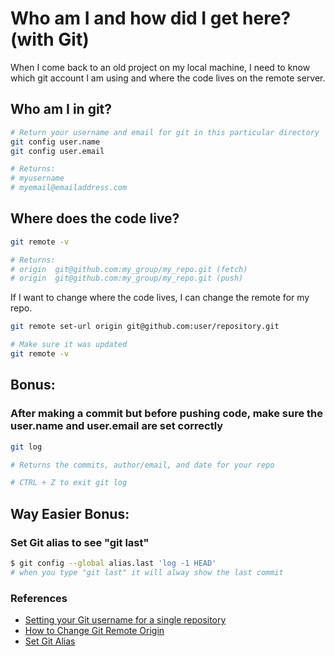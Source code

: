 # Who am I and how did I get here? (with Git)
When I come back to an old project on my local machine, I need to know which git account I am using and where the code lives on the remote server. 

## Who am I in git?
```bash
# Return your username and email for git in this particular directory
git config user.name 
git config user.email

# Returns:
# myusername
# myemail@emailaddress.com
```

## Where does the code live?
```bash
git remote -v 

# Returns: 
# origin  git@github.com:my_group/my_repo.git (fetch)
# origin  git@github.com:my_group/my_repo.git (push)
```

If I want to change where the code lives, I can change the remote for my repo.
```bash
git remote set-url origin git@github.com:user/repository.git

# Make sure it was updated
git remote -v

```

## Bonus: 
### After making a commit but before pushing code, make sure the user.name and user.email are set correctly
```bash
git log

# Returns the commits, author/email, and date for your repo

# CTRL + Z to exit git log
```

## Way Easier Bonus:
### Set Git alias to see "git last"
```bash
$ git config --global alias.last 'log -1 HEAD'
# when you type "git last" it will alway show the last commit

```



### References
* [Setting your Git username for a single repository](https://docs.github.com/en/get-started/getting-started-with-git/setting-your-username-in-git)
* [How to Change Git Remote Origin](https://devconnected.com/how-to-change-git-remote-origin/)
* [Set Git Alias](https://git-scm.com/book/en/v2/Git-Basics-Git-Aliases)